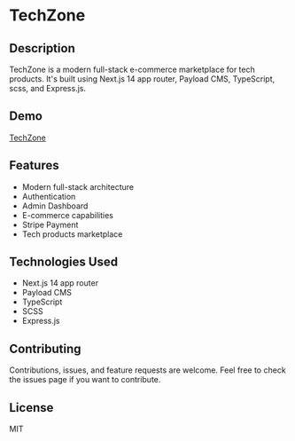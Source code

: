 # TechZone

## Description

TechZone is a modern full-stack e-commerce marketplace for tech products. It's built using Next.js 14 app router, Payload CMS, TypeScript, scss, and Express.js.

## Demo

[TechZone](https://e-commerce-bef46e4.payloadcms.app/)

## Features

- Modern full-stack architecture
- Authentication
- Admin Dashboard
- E-commerce capabilities
- Stripe Payment
- Tech products marketplace

## Technologies Used

- Next.js 14 app router
- Payload CMS
- TypeScript
- SCSS
- Express.js

## Contributing

Contributions, issues, and feature requests are welcome. Feel free to check the issues page if you want to contribute.

## License

MIT
